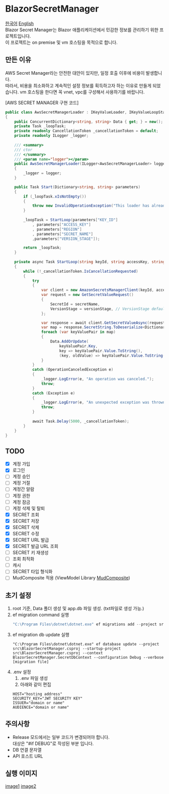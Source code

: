 # BlazorSecretManager
[한국어](./readme.md) [English](./readme.en.md)   
Blazor Secret Manager는 Blazor 애플리케이션에서 민감한 정보를 관리하기 위한 프로젝트입니다.   
이 프로젝트는 on premise 및 vm 호스팅을 목적으로 합니다.

## 만든 이유
AWS Secret Manager라는 안전한 대안이 있지만, 일정 호출 이후에 비용이 발생합니다.  
따라서, 비용을 최소화하고 계속적인 설정 정보를 획득하고자 하는 이유로 만들게 되었습니다.
vm 호스팅을 한다면 꼭 vnet, vpc를 구성해서 사용하기를 바랍니다.

[AWS SECRET MANAGER 구현 코드]
```csharp
public class AwsSecretManagerLoader : IKeyValueLoader, IKeyValueLoopStarter
{
    public ConcurrentDictionary<string, string> Data { get; } = new();
    private Task _loopTask;
    private readonly CancellationToken _cancellationToken = default;
    private readonly ILogger _logger;
    
    /// <summary>
    /// ctor
    /// </summary>
    /// <param name="logger"></param>
    public AwsSecretManagerLoader(ILogger<AwsSecretManagerLoader> logger)
    {
        _logger = logger;
    }

    public Task Start(Dictionary<string, string> parameters)
    {
        if (_loopTask.xIsNotEmpty())
        {
            throw new InvalidOperationException("This loader has already been started.");
        }
        
        _loopTask = StartLoop(parameters["KEY_ID"]
            , parameters["ACCESS_KEY"]
            , parameters["REGION"]
            , parameters["SECRET_NAME"]
            ,parameters["VERSION_STAGE"]);

        return _loopTask;
    }
    
    private async Task StartLoop(string keyId, string accessKey, string region, string secretName, string versionStage)
    {
        while (!_cancellationToken.IsCancellationRequested)
        {
            try
            {
                var client = new AmazonSecretsManagerClient(keyId, accessKey, RegionEndpoint.GetBySystemName(region));
                var request = new GetSecretValueRequest()
                {
                    SecretId = secretName,  
                    VersionStage = versionStage, // VersionStage defaults to AWSCURRENT if unspecified.
                };

                var response = await client.GetSecretValueAsync(request, _cancellationToken);
                var map = response.SecretString.ToDeserialize<Dictionary<string, Object>>();
                foreach (var keyValuePair in map)
                {
                    Data.AddOrUpdate(
                        keyValuePair.Key,
                        key => keyValuePair.Value.ToString(),
                        (key, oldValue) => keyValuePair.Value.ToString());
                }
            }
            catch (OperationCanceledException e)
            {
                _logger.LogError(e, "An operation was canceled.");
                throw;
            }
            catch (Exception e)
            {
                _logger.LogError(e, "An unexpected exception was thrown.");
                throw;
            }
            
            await Task.Delay(5000, _cancellationToken);  
        }
    }
}
```

## TODO
- [x] 계정 가입
- [x] 로그인
- [ ] 계정 승인
- [ ] 계정 거절
- [ ] 계정간 알람
- [ ] 계정 권한
- [ ] 계정 잠금
- [ ] 계정 삭제 및 탈퇴
- [x] SECRET 조회
- [x] SECRET 저장
- [x] SECRET 삭제
- [x] SECRET 수정
- [x] SECRET URL 발급
- [x] SECRET 발급 URL 조회
- [ ] SECRET 키 재생성
- [ ] 조회 최적화
- [ ] 캐시
- [ ] SECRET 타입 형식화
- [ ] MudComposite 적용 (ViewModel Library [MudComposite](https://github.com/nameofSEOKWONHONG/MudComposite))

## 초기 설정
1. root 기준, Data 폴더 생성 및 app.db 파일 생성. (txt파일로 생성 가능.)
2. ef migration command 실행
   ```csharp
   "C:\Program Files\dotnet\dotnet.exe" ef migrations add --project src\BlazorSecretManager.csproj --startup-project src\BlazorSecretManager.csproj --context BlazorSecretManager.SecretDbContext --configuration Debug --verbose [migration file] --output-dir Migrations
   ```
3. ef migration db update 실행
   ```shell
   "C:\Program Files\dotnet\dotnet.exe" ef database update --project src\BlazorSecretManager.csproj --startup-project src\BlazorSecretManager.csproj --context BlazorSecretManager.SecretDbContext --configuration Debug --verbose [migration file]
   ```
4. .env 설정
   1. .env 파일 생성
   2. 아래와 같이 편집
   ```dotenv
   HOST="hosting address"
   SECURITY_KEY="JWT SECURITY KEY"
   ISSUER="domain or name"
   AUDIENCE="domain or name"   
   ```
   
## 주의사항
* Release 모드에서는 일부 코드가 변경되어야 합니다.   
대상은 "#if DEBUG"로 작성된 부분 입니다. 
* DB 연결 문자열
* API 호스트 URL
   
## 실행 이미지
[image1](./images/Animation1.gif)
[image2](./images/Animation2.gif)